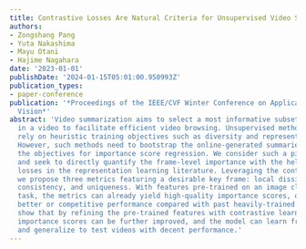 ```yaml
---
title: Contrastive Losses Are Natural Criteria for Unsupervised Video Summarization
authors:
- Zongshang Pang
- Yuta Nakashima
- Mayu Otani
- Hajime Nagahara
date: '2023-01-01'
publishDate: '2024-01-15T05:01:00.950993Z'
publication_types:
- paper-conference
publication: '*Proceedings of the IEEE/CVF Winter Conference on Applications of Computer
  Vision*'
abstract: 'Video summarization aims to select a most informative subset of frames
  in a video to facilitate efficient video browsing. Unsupervised methods usually
  rely on heuristic training objectives such as diversity and representativeness.
  However, such methods need to bootstrap the online-generated summaries to compute
  the objectives for importance score regression. We consider such a pipeline inefficient
  and seek to directly quantify the frame-level importance with the help of contrastive
  losses in the representation learning literature. Leveraging the contrastive losses,
  we propose three metrics featuring a desirable key frame: local dissimilarity, global
  consistency, and uniqueness. With features pre-trained on an image classification
  task, the metrics can already yield high-quality importance scores, demonstrating
  better or competitive performance compared with past heavily-trained methods. We
  show that by refining the pre-trained features with contrastive learning, the frame-level
  importance scores can be further improved, and the model can learn from random videos
  and generalize to test videos with decent performance.'
---
```

